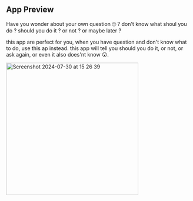 ## App Preview

Have you wonder about your own question 🙄 ? don't know what shoul you do ? should you do it ? or not ? or maybe later ?

this app are perfect for you, when you have question and don't know what to do, use this ap instead.
this app will tell you should you do it, or not, or ask again, or even it also does'nt know 😮.


<img width="359" alt="Screenshot 2024-07-30 at 15 26 39" src="https://github.com/user-attachments/assets/77455a69-96a9-46a8-bf45-e42df9f9a660">
